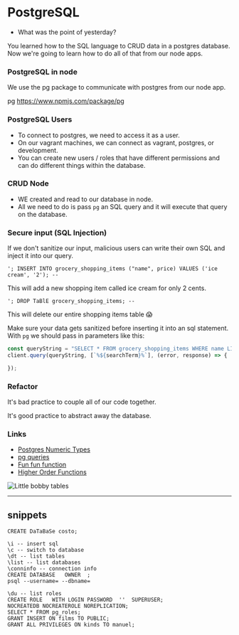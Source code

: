 # PostgreSQL

* What was the point of yesterday?

You learned how to the SQL language to CRUD data in a postgres database. Now we're going to learn how to do all of that from our node apps.

### PostgreSQL in node

We use the pg package to communicate with postgres from our node app.

pg https://www.npmjs.com/package/pg

### PostgreSQL Users

  - To connect to postgres, we need to access it as a user. 
  - On our vagrant machines, we can connect as vagrant, postgres, or development. 
  - You can create new users / roles that have different permissions and can do different things within the database.

### CRUD Node

  - WE created and read to our database in node.
  - All we need to do is pass `pg` an SQL query and it will execute that query on the database.

### Secure input (SQL Injection)

If we don't sanitize our input, malicious users can write their own SQL and inject it into our query. 

```
'; INSERT INTO grocery_shopping_items ("name", price) VALUES ('ice cream', '2'); --
```

This will add a new shopping item called ice cream for only 2 cents.

```
'; DROP TaBlE grocery_shopping_items; --
```

This will delete our entire shopping items table 😱

Make sure your data gets sanitized before inserting it into an sql statement. With `pg` we should pass in parameters like this:

```js
const queryString = "SELECT * FROM grocery_shopping_items WHERE name LIKE $1::text ORDER BY name";
client.query(queryString, [`%${searchTerm}%`], (error, response) => {

});
```

### Refactor

It's bad practice to couple all of our code together.

It's good practice to abstract away the database.

### Links

- [Postgres Numeric Types](https://www.postgresql.org/docs/9.3/static/datatype-numeric.html)
- [pg queries](https://node-postgres.com/features/queries)
- [Fun fun function](https://www.youtube.com/channel/UCO1cgjhGzsSYb1rsB4bFe4Q)
- [Higher Order Functions](https://www.youtube.com/watch?v=BMUiFMZr7vk)


![Little bobby tables](http://imgs.xkcd.com/comics/exploits_of_a_mom.png)

---

## snippets


`CREATE DaTaBaSe costo;`


```
\i -- insert sql
\c -- switch to database
\dt -- list tables
\list -- list databases
\conninfo -- connection info
CREATE DATABASE   OWNER  ;
psql --username= --dbname=
```
```
\du -- list roles
CREATE ROLE   WITH LOGIN PASSWORD  ''  SUPERUSER;
NOCREATEDB NOCREATEROLE NOREPLICATION;
SELECT * FROM pg_roles;
GRANT INSERT ON films TO PUBLIC;
GRANT ALL PRIVILEGES ON kinds TO manuel;
```
